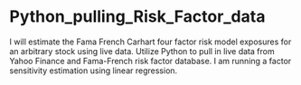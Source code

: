 # Python_pulling_Risk_Factor_data
I will estimate the Fama French Carhart four factor risk model exposures for an arbitrary stock using live data. Utilize Python to pull in live data from Yahoo Finance and Fama-French risk factor database. I am running a factor sensitivity estimation using linear regression. 
